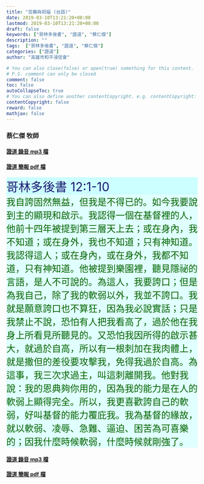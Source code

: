 ```yaml
---
title: "苦難與祝福 (台語)"
date: 2019-03-10T13:21:20+08:00
lastmod: 2019-03-10T13:21:20+08:00
draft: false
keywords: ["哥林多後書", "證道", "蔡仁傑"]
description: ""
tags:  ["哥林多後書", "證道", "蔡仁傑"]
categories: ["證道"]
author: "高雄市和平浸信會"

# You can also close(false) or open(true) something for this content.
# P.S. comment can only be closed
comment: false
toc: false
autoCollapseToc: true
# You can also define another contentCopyright. e.g. contentCopyright: "This is another copyright."
contentCopyright: false
reward: false
mathjax: false
---
```


### 蔡仁傑 牧師

#### [證道 錄音 mp3 檔](/mp3-s/s20190310t.mp3 "苦難與祝福 - 台語")

#### [證道 簡報 pdf 檔](/pdf-s/s20190310t.pdf "苦難與祝福 - 台語")

<div style="background-color:#CCFFFF"><font size="6", color="#191970">
哥林多後書 12:1-10
</font>
</div>

<div style="background-color:#E0FFFF"><font size="5", color="#006400">
我自誇固然無益，但我是不得已的。如今我要說到主的顯現和啟示。我認得一個在基督裡的人，他前十四年被提到第三層天上去；或在身內，我不知道；或在身外，我也不知道；只有神知道。我認得這人；或在身內，或在身外，我都不知道，只有神知道。他被提到樂園裡，聽見隱祕的言語，是人不可說的。為這人，我要誇口；但是為我自己，除了我的軟弱以外，我並不誇口。我就是願意誇口也不算狂，因為我必說實話；只是我禁止不說，恐怕有人把我看高了，過於他在我身上所看見所聽見的。又恐怕我因所得的啟示甚大，就過於自高，所以有一根刺加在我肉體上，就是撒但的差役要攻擊我，免得我過於自高。為這事，我三次求過主，叫這刺離開我。他對我說：我的恩典夠你用的，因為我的能力是在人的軟弱上顯得完全。所以，我更喜歡誇自己的軟弱，好叫基督的能力覆庇我。我為基督的緣故，就以軟弱、凌辱、急難、逼迫、困苦為可喜樂的；因我什麼時候軟弱，什麼時候就剛強了。
</font>
</div>

#### [證道 錄音 mp3 檔](/mp3-s/s20190310t.mp3 "苦難與祝福 - 台語")

#### [證道 簡報 pdf 檔](/pdf-s/s20190310t.pdf "苦難與祝福 - 台語")